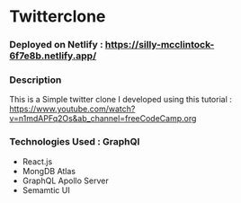 # Twitterclone

### Deployed on Netlify : https://silly-mcclintock-6f7e8b.netlify.app/

### Description
  
  This is a Simple twitter clone I developed using this tutorial : https://www.youtube.com/watch?v=n1mdAPFq2Os&ab_channel=freeCodeCamp.org

### Technologies Used : GraphQl 

* React.js
* MongDB Atlas
* GraphQL Apollo Server
* Semamtic UI
 


